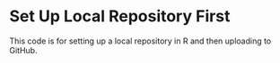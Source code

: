# Set Up Local Repository First

This code is for setting up a local repository in R and then uploading to GitHub.